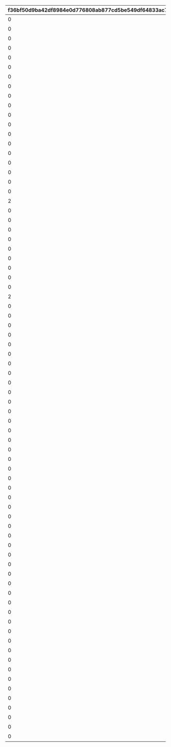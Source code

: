 |f36bf50d9ba42df8984e0d776808ab877cd5be549df64833ac724d2b01cc0183|edde89b995a87344ba6039845a3e342ae979591c8898795a36b6cb65d1ca9733|6e6c167c78a4182d7ba4445a01e2eb212b64578640cf2b945a864fb13025a48d|2d0f485944c8c778119b36be658b1889d1a96b491c2ebfc350bec8d3cedb9059|a23737751348de3f10582c10a87a0437de1263746b3bc8aac017eb91fe9d903c|b426e725bf3d0cfb2c9faa3556525467c9349c770198d089778934f74af10d8d|deb3ebb6b48a0be68b16e53a2e3f4a716235bbfaccfceb799410fa8ac3fb1969|7eaf074d0a0f47e0e11ab4f8e547b80d1b90c1db1fb7f9b4ca316c6345a8e62b|
| --- | --- | --- | --- | --- | --- | --- | --- |
|0|1|【料理】ダイスが2個に増える|1|0|1|1|52001|
|0|1|【料理】ダイスの目が必ず「1」になる|1|0|2|1|52002|
|0|2|【料理】次のターン数のカウントをスキップする|1|0|3|3|52002|
|0|1|【料理】ダイスの目が必ず「4」になる|1|0|4|1|52004|
|0|1|【料理】ダイスの目が\n「4・5・6」のみになる|1|0|5|1|52006|
|0|1|【料理】ダイスの目が1回目は必ず「3」に、2回目は必ず「6」になる|1|0|6|1|52007|
|0|1|【料理】ダイスの目が必ず「5」になる|1|0|7|1|52003|
|0|7|【料理】マイルマスの獲得マイルが200%アップする|1|0|8|2|52008|
|0|2|【イベント】次のターン数のカウントをスキップする|2|0|9|3|4|
|0|3|【イベント】マイルマスの獲得マイルが100%アップする|2|0|10|2|5|
|0|5|【イベント】ミニゲームの獲得マイルが100%アップする|2|0|11|2|6|
|0|4|【イベント】マイルショップの全商品が20%以上割引される|2|0|12|3|7|
|0|1|【料理】ダイスの目が1回目は必ず「8」に、2回目は必ず「1」になる|1|0|13|1|52009|
|0|6|【料理】「マイルマス」「トレ\nジャーマス」「ショップマス」のRANKが1つ上がる|1|0|14|2|52010|
|0|1|【料理】ダイスの目が1回目は必ず「2」に、2回目は必ず「7」になる|1|0|15|1|52011|
|0|1|【料理】ダイスの目が\n「1・2・3」のみになる|1|0|16|1|52012|
|0|2|【料理】次のターン数のカウントをスキップする|1|0|17|3|52012|
|0|8|【料理】移動時にマイルマスをスキップできる|1|0|18|1|52014|
|0|1|【料理】次回移動時に1マス分多く進める|1|0|19|1|52005|
|2|1|【料理】次回移動時に1マス分多く進める|1|2|20|1|52014|
|0|1|【料理】ダイスが2個に増える|1|0|21|1|52015|
|0|1|【料理】次回移動時に1マス分多く進める|1|0|22|1|52015|
|0|1|【料理】ダイスの目が必ず「6」になる|1|0|23|1|52016|
|0|9|【料理】移動系カテゴリーの料理が食べられなくなる|1|0|24|1|52017|
|0|1|【料理】ダイスの目が必ず「3」になる|1|0|25|1|52018|
|0|1|【料理】ダイスの目が必ず「8」になる|1|0|26|1|52019|
|0|2|【イベント】次のターン数のカウントをスキップする|2|0|27|3|98011|
|0|2|【イベント】次のターン数のカウントをスキップする|2|0|28|3|98012|
|0|10|【料理】移動時にマイルマスをスキップできる|1|0|29|2|52020|
|2|1|【料理】次回移動時に1マス分多く進める|1|2|30|1|52020|
|0|10|【料理】移動時にトレジャーマスをスキップできる|1|0|31|2|52021|
|0|1|【料理】ダイスの「5と6」の\n目が出る確率が3倍になる|1|0|32|1|52022|
|0|1|【料理】ダイスの目が1回目は必ず「6」に、2回目は必ず「3」になる|1|0|33|1|52023|
|0|1|【料理】次回移動時に3マス分多く進める|1|0|34|1|52024|
|0|10|【料理】移動時に「マイルマス」「トレジャーマス」をスキップできる|1|0|35|2|52025|
|0|1|【料理】ダイスの目が必ず「5」になる|1|0|36|1|52027|
|0|1|【料理】ダイスの目が\n「1・2」のみになる|1|0|37|1|52028|
|0|1|【料理】ダイスの目が必ず「2」になる|1|0|38|1|52029|
|0|2|【料理】次のターン数のカウントをスキップする|1|0|39|3|52029|
|0|4|【イベント】マイルショップの全商品が20%以上割引される|2|0|40|3|8|
|0|11|【料理】「マイルマス」を「トレジャーマス」に変化させる|1|0|41|3|52030|
|0|99|最大ｎマイルを入手する|3|0|1001|1|1|
|0|99|ダイスを1回振りなおせる|3|0|1002|1|2|
|0|99|ダイスを1回振りなおせる_有効ターン2|3|0|1003|1|3|
|0|126501|【仲間】最大50％割引確定の\nショップを開く\n（1品100％割引あり）|3|0|11001|1|1001|
|0|105301|【仲間】最大1000マイルを入手する|3|0|11002|1|1002|
|0|126401|【仲間】料理を1つ入手する|3|0|11003|1|1003|
|0|100501|【仲間】ダイスの目を1回振りなおせる|3|0|11004|1|1004|
|0|101301|【仲間】ダイスの目を2回振りなおせる|3|0|11005|1|1005|
|0|104301|【仲間】出目が4のダイスを同時に振ってどちらか選択できる|3|0|11006|1|1006|
|0|102701|【仲間】出目が3のダイスを同時に振ってどちらか選択できる|3|0|11007|1|1007|
|0|100901|【仲間】出目の合計が7以上になるまでダイスを追加で振れる|3|0|11008|1|1008|
|0|105101|【仲間】最大50％割引確定の\nショップを開く\n（1品100％割引あり）|3|0|11009|1|1009|
|0|101801|【仲間】最大1000マイルを入手する|3|0|11010|1|1010|
|0|129701|【仲間】ダイスの表と裏どちらを適用するか選択できる|3|0|11011|1|1011|
|0|101601|【仲間】ダイスの目を1回振りなおせる|3|0|11012|1|1012|
|0|105601|【仲間】ダイスの目を2回振りなおせる|3|0|11013|1|1013|
|0|102001|【仲間】出目が3のダイスを同時に振ってどちらか選択できる|3|0|11014|1|1014|
|0|129601|【仲間】出目の合計が7以上になるまでダイスを追加で振れる|3|0|11015|1|1015|
|0|100401|【仲間】出たダイスの目が奇数だった場合、ライバルを1ターン休みにできる|3|0|11016|1|1016|
|0|127701|【仲間】出たダイスの目が偶数だった場合、1マス分多く進める|3|0|11017|1|1017|
|0|127801|【仲間】出たダイスの目が奇数だった場合、ライバルを1ターン休みにできる|3|0|11018|1|1018|
|0|104801|【仲間】最大50％割引確定の\nショップを開く\n（1品100％割引あり）|3|0|11019|1|1019|
|0|104701|【仲間】ダイスの目を2回振りなおせる|3|0|11020|1|1020|
|0|105001|【仲間】出目の合計が7以上になるまでダイスを追加で振れる|3|0|11021|1|1021|
|0|103201|【仲間】最大2000マイルを入手する|3|0|11022|1|1022|
|0|130901|【仲間】福引券を1枚入手する|3|0|11023|1|1023|
|0|102501|【仲間】料理を1つ入手する|3|0|11024|1|1024|
|0|100801|【仲間】ダイスの表と裏どちらを適用するか選択できる|3|0|11025|1|1025|
|0|123301|【仲間】出目が4のダイスを同時に振ってどちらか選択できる|3|0|11026|1|1026|
|0|104601|【仲間】最大50％割引確定の\nショップを開く\n（1品100％割引あり）|3|0|11027|1|1027|
|0|118101|【仲間】ダイスの目を2回振りなおせる|3|0|11028|1|1028|
|0|103401|【仲間】出目の合計が7以上になるまでダイスを追加で振れる|3|0|11029|1|1029|
|0|118001|【仲間】最大2000マイルを入手する|3|0|11030|1|1030|
|0|102801|【仲間】福引券を1枚入手する|3|0|11031|1|1031|
|0|100201|【仲間】料理を1つ入手する|3|0|11032|1|1032|